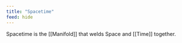 ```yaml
---
title: "Spacetime"
feed: hide
---
```


Spacetime is the [[Manifold]] that welds Space and [[Time]] together.